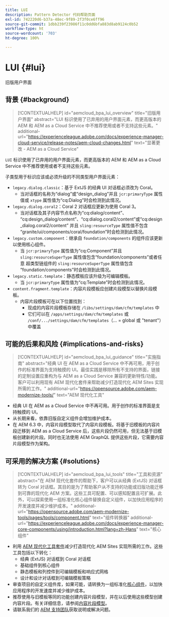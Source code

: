 ```yaml
---
title: LUI
description: Pattern Detector 代码帮助页面
exl-id: 742220d6-b37a-48ec-9f89-2f3f0ce6ff96
source-git-commit: 1dbb239f23986f11c0dd6bfa883d8ab9124c0b52
workflow-type: ht
source-wordcount: '703'
ht-degree: 100%

---
```


# LUI {#lui}

旧版用户界面

## 背景 {#background}

>[!CONTEXTUALHELP]
>id="aemcloud_bpa_lui_overview"
>title="旧版用户界面"
>abstract="LUI 标识使用了已弃用的用户界面元素，而更高版本的 AEM 和 AEM as a Cloud Service 中不推荐使用或者不支持这些元素。"
>additional-url="https://experienceleague.adobe.com/docs/experience-manager-cloud-service/release-notes/aem-cloud-changes.html" text="显著更改 - AEM as a Cloud Service"

`LUI` 标识使用了已弃用的用户界面元素，而更高版本的 AEM 和 AEM as a Cloud Service 中不推荐使用或者不支持这些元素。

子类型用于标识应该或必须升级的不同类型用户界面元素：

* `legacy.dialog.classic`：基于 ExtJS 的经典 UI 对话框必须改为 Coral。
   * 当对话框的名称为“dialog”或“design_dialog”并且
`jcr:primaryType` 属性值或 `xtype` 属性值为“cq:Dialog”时会检测到此情况。
* `legacy.dialog.coral2`：Coral 2 对话框应更新为使用 Coral 3。
   * 当对话框及其子内容节点名称为“cq:dialog/content”、
“cq:design_dialog/content”、“cq:dialog.coral2/content”或“cq:design_dialog.coral2/content”
并且 `sling:resourceType` 属性值不包含
“granite/ui/components/coral/foundation”时会检测到此情况。
* `legacy.custom.component`：继承自 `foundation/components` 的组件应该更新以使用核心组件。
   * 当 `jcr:primaryType` 属性值为“cq:Component”并且
      `sling:resourceSuperType` 属性值包含“foundation/components”或者任意
      超类型链组件的 `sling:resourceSuperType` 属性值包含
“foundation/components”时会检测到此情况。
* `legacy.static.template`：静态模板应该升级为可编辑模板。
   * 当 `jcr:primaryType` 属性值为“cq:Template”时会检测到此情况。
* `content.fragment.template`：内容片段模板应创建片段模型以替换片段模板。
   * 内容片段模板可在以下位置找到：
      * 现成的内容片段模板存储在 `/libs/settings/dam/cfm/templates` 中
      * 它们可以在 `/apps/settings/dam/cfm/templates` 或 `/conf/.../settings/dam/cfm/templates`（... = global 或 &quot;tenant&quot;）中覆盖

## 可能的后果和风险 {#implications-and-risks}

>[!CONTEXTUALHELP]
>id="aemcloud_bpa_lui_guidance"
>title="实施指南"
>abstract="经典 UI 在 AEM as a Cloud Service 中不再可用，用于创作的标准界面为支持触摸的 UI。最佳实践是移除所有不支持的界面，链接的定制设置应重构为与 AEM as a Cloud Service 兼容的更新特性/功能。客户可以利用现有 AEM 现代化套件来帮助减少打造现代化 AEM Sites 实现所需的工作。"
>additional-url="https://opensource.adobe.com/aem-modernize-tools/" text="AEM 现代化工具"

* 经典 UI 在 AEM as a Cloud Service 中不再可用。用于创作的标准界面是支持触摸的 UI。
* 从长期来看，依靠旧版自定义组件会增加维护成本。
* 在 AEM 6.3 中，内容片段模型取代了内容片段模板。将基于旧模板的内容片段迁移到 AEM as a Cloud Service 后，这些片段仍然可用，但无法基于旧模板创建新的片段。同时也无法使用 AEM GraphQL 提供这些片段，它需要内容片段模型作为架构。

## 可采用的解决方案 {#solutions}

>[!CONTEXTUALHELP]
>id="aemcloud_bpa_lui_tools"
>title="工具和资源"
>abstract="在 AEM 现代化套件的帮助下，客户可以从经典 (ExtJS) 对话框转为 Coral 对话框。其目的是为了帮助客户从不支持的功能或旧版功能迁移到可靠的现代化 AEM 方案。这些工具可配置、可以感知配置且可扩展。此外，可以探索使用一组标准化核心组件替换自定义组件，以加快应用程序的开发速度并减少维护成本。"
>additional-url="https://opensource.adobe.com/aem-modernize-tools/pages/tools/component.html" text="组件转换器"
>additional-url="https://experienceleague.adobe.com/docs/experience-manager-core-components/using/introduction.html?lang=zh-Hans" text="核心组件"

* 利用 [AEM 现代化工具套件](https://opensource.adobe.com/aem-modernize-tools/)减少打造现代化 AEM Sites 实现所需的工作。这些工具包括以下转化：
   * 经典 (ExtJS) 对话框到 Coral 对话框
   * 基础组件到核心组件
   * 静态模板和列控件到可编辑模板和响应式网格
   * 设计和设计对话框到可编辑模板策略
* 审查项目的自定义组件库，如果可能，请转换为一组标准化[核心组件](https://experienceleague.adobe.com/docs/experience-manager-core-components/using/introduction.html?lang=zh-Hans)，以加快应用程序的开发速度并减少维护成本。
* 推荐使用与旧模板等同的功能创建内容片段模型，并在以后使用这些模型创建内容片段。有关详细信息，请参阅[内容片段模型](https://experienceleague.adobe.com/docs/experience-manager-65/assets/content-fragments/content-fragments-models.html?lang=zh-Hans)。
* 请联系我们的 [AEM 支持团队](https://helpx.adobe.com/cn/enterprise/using/support-for-experience-cloud.html)获取说明或解决问题。
